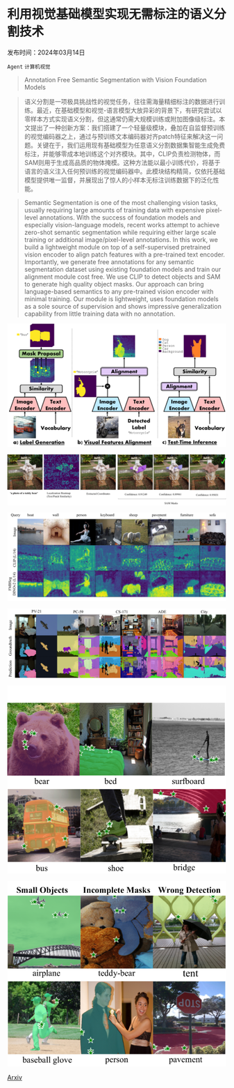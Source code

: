 # 利用视觉基础模型实现无需标注的语义分割技术

发布时间：2024年03月14日

`Agent` `计算机视觉`

> Annotation Free Semantic Segmentation with Vision Foundation Models

> 语义分割是一项极具挑战性的视觉任务，往往需海量精细标注的数据进行训练。最近，在基础模型和视觉-语言模型大放异彩的背景下，有研究尝试以零样本方式实现语义分割，但这通常仍需大规模训练或附加图像级标注。本文提出了一种创新方案：我们搭建了一个轻量级模块，叠加在自监督预训练的视觉编码器之上，通过与预训练文本编码器对齐patch特征来解决这一问题。关键在于，我们运用现有基础模型为任意语义分割数据集智能生成免费标注，并能够零成本地训练这个对齐模块。其中，CLIP负责检测物体，而SAM则用于生成高品质的物体掩模。这种方法能以最小训练代价，将基于语言的语义注入任何预训练的视觉编码器中。此模块结构精简，仅依托基础模型提供唯一监督，并展现出了惊人的小样本无标注训练数据下的泛化性能。

> Semantic Segmentation is one of the most challenging vision tasks, usually requiring large amounts of training data with expensive pixel-level annotations. With the success of foundation models and especially vision-language models, recent works attempt to achieve zero-shot semantic segmentation while requiring either large scale training or additional image/pixel-level annotations. In this work, we build a lightweight module on top of a self-supervised pretrained vision encoder to align patch features with a pre-trained text encoder. Importantly, we generate free annotations for any semantic segmentation dataset using existing foundation models and train our alignment module cost free. We use CLIP to detect objects and SAM to generate high quality object masks. Our approach can bring language-based semantics to any pre-trained vision encoder with minimal training. Our module is lightweight, uses foundation models as a sole source of supervision and shows impressive generalization capability from little training data with no annotation.

![利用视觉基础模型实现无需标注的语义分割技术](../../../paper_images/2403.09307/x1.png)

![利用视觉基础模型实现无需标注的语义分割技术](../../../paper_images/2403.09307/x2.png)

![利用视觉基础模型实现无需标注的语义分割技术](../../../paper_images/2403.09307/x3.png)

![利用视觉基础模型实现无需标注的语义分割技术](../../../paper_images/2403.09307/x4.png)

![利用视觉基础模型实现无需标注的语义分割技术](../../../paper_images/2403.09307/x5.png)

![利用视觉基础模型实现无需标注的语义分割技术](../../../paper_images/2403.09307/x6.png)

[Arxiv](https://arxiv.org/abs/2403.09307)
